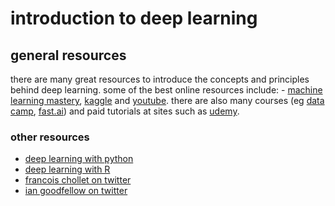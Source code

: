 # introduction to deep learning
## general resources
there are many great resources to introduce the concepts and principles behind deep learning.
some of the best online resources include: - [machine learning mastery](https://machinelearningmastery.com/), [kaggle](https://www.kaggle.com/) and [youtube](https://www.youtube.com/results?search_query=deep+learning+tutorial+). there are also many courses (eg [data camp](https://www.datacamp.com/), [fast.ai](http://www.fast.ai/)) and paid tutorials at sites such as [udemy](https://www.udemy.com/).

### other resources
- [deep learning with python](https://www.manning.com/books/deep-learning-with-python)
- [deep learning with R](https://www.manning.com/books/deep-learning-with-r)
- [francois chollet on twitter](https://twitter.com/fchollet)
- [ian goodfellow on twitter](https://twitter.com/goodfellow_ian)

